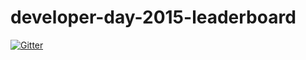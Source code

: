 developer-day-2015-leaderboard
==============================

[![Gitter](https://badges.gitter.im/Join%20Chat.svg)](https://gitter.im/f2etw/developer-day-2015-leaderboard?utm_source=badge&utm_medium=badge&utm_campaign=pr-badge&utm_content=badge)
